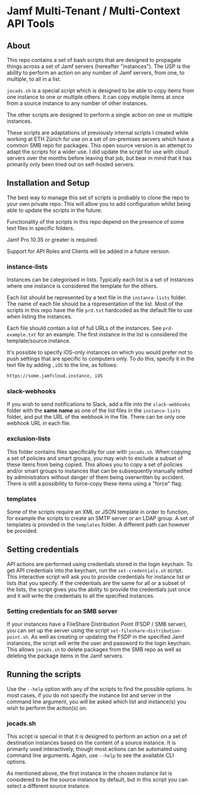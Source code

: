# Jamf Multi-Tenant / Multi-Context API Tools

## About

This repo contains a set of bash scripts that are designed to propagate things across a set of Jamf servers (hereafter "instances"). The USP is the ability to perform an action on any number of Jamf servers, from one, to multiple, to all in a list.

`jocads.sh` is a special script which is designed to be able to copy items from one instance to one or multiple others. It can copy mutiple items at once from a source instance to any number of other instances.

The other scripts are designed to perform a single action on one or multiple instances.

These scripts are adaptations of previously internal scripts I created while working at ETH Zürich for use on a set of on-premises servers which have a common SMB repo for packages. This open source version is an attempt to adapt the scripts for a wider use. I did update the script for use with cloud servers over the months before leaving that job, but bear in mind that it has primarily only been tried out on self-hosted servers.

## Installation and Setup

The best way to manage this set of scripts is probably to clone the repo to your own private repo. This will allow you to add configuration whilst being able to update the scripts in the future.

Functionality of the scripts in this repo depend on the presence of some text files in specific folders.

Jamf Pro 10.35 or greater is required.

Support for API Roles and Clients will be added in a future version.

### instance-lists

Instances can be categorised in lists. Typically each list is a set of instances where one instance is considered the template for the others.

Each list should be represented by a text file in the `instance-lists` folder. The name of each file should be a representation of the list. Most of the scripts in this repo have the file `prd.txt` hardcoded as the default file to use when listing the instances.

Each file should contain a list of full URLs of the instances. See `prd-example.txt` for an example. The first instance in the list is considered the template/source instance.

It's possible to specify iOS-only instances on which you would prefer not to push settings that are specific to computers only. To do this, specify it in the text file by adding `,iOS` to the line, as follows:

```txt
https://some.jamfcloud.instance, iOS
```

### slack-webhooks

If you wish to send notifications to Slack, add a file into the `slack-webhooks` folder with the **same name** as one of the list files in the `instance-lists` folder, and put the URL of the webhook in the file. There can be only one webhook URL in each file.

### exclusion-lists

This folder contains files specifically for use with `jocads.sh`. When copying a set of policies and smart groups, you may wish to exclude a subset of these items from being copied. This allows you to copy a set of policies and/or smart groups to instances that can be subsequently manually edited by administrators without danger of them being overwritten by accident. There is still a possibility to force-copy these items using a "force" flag.

### templates

Some of the scripts require an XML or JSON template in order to function, for example the scripts to create an SMTP server or an LDAP group. A set of templates is provided in the `templates` folder. A different path can however be provided.

## Setting credentials

API actions are performed using credentials stored in the login keychain. To get API credentials into the keychain, run the `set-credentials.sh` script. This interactive script will ask you to provide credentials for instance list or lists that you specify. If the credentials are the same for all or a subset of the lists, the script gives you the ability to provide the credentials just once and it will write the credentials to all the specified instances.

### Setting credentials for an SMB server

If your instances have a FileShare Distribution Point (FSDP / SMB server), you can set up the server using the script `set-fileshare-distribution-point.sh`. As well as creating or updating the FSDP in the specified Jamf instances, the script will write the user and password to the login keychain. This allows `jocads.sh` to delete packages from the SMB repo as well as deleting the package items in the Jamf servers.

## Running the scripts

Use the `--help` option with any of the scripts to find the possible options. In most cases, if you do not specify the instance list and server in the command line argument, you will be asked which list and instance(s) you wish to perform the action(s) on.

### jocads.sh

This script is special in that it is designed to perform an action on a set of destination instances based on the content of a source instance. It is primarily used interactively, though most actions can be automated using command line arguments. Again, use `--help` to see the available CLI options.

As mentioned above, the first instance in the chosen instance list is considered to be the source instance by default, but in this script you can select a different source instance.